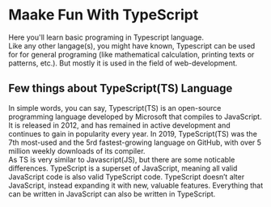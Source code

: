 # Maake Fun With TypeScript
Here you'll learn basic programing in Typescript language.  
Like any other langage(s), you might have known, Typescript can be used for for general programing (like mathematical calculation, printing texts or patterns, etc.). But mostly it is used in the field of web-development.
## Few things about TypeScript(TS) Language
In simple words, you can say, Typescript(TS) is an open-source programming language developed by Microsoft that compiles to JavaScript.  
It is released in 2012, and has remained in active development and continues to gain in popularity every year. In 2019, TypeScript(TS) was the 7th most-used and the 5rd fastest-growing language on GitHub, with over 5 million weekly downloads of its compiler. <br/> As TS is very similar to Javascript(JS), but there are some noticable differences. TypeScript is a superset of JavaScript, meaning all valid JavaScript code is also valid TypeScript code. TypeScript doesn’t alter JavaScript, instead expanding it with new, valuable features. Everything that can be written in JavaScript can also be written in TypeScript.

